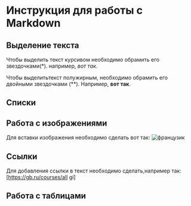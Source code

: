 # Инструкция для работы с Markdown

## Выделение текста
 Чтобы выделить текст курсивом необходимо обрамить его звездочками(*). например, *вот так*.

Чтобы выделитьтекст полужирным, необходимо обрамить его двойными звездочками (**). Например, **вот так**.

## Списки

## Работа с изображениями
Для вставки изображения необходимо сделать вот так:
![французик](french.jpeg)

## Ссылки
Для добавления ссылки в текст необходимо сделать,например так:
</code>[https://gb.ru/courses/all
gi]
## Работа с таблицами
